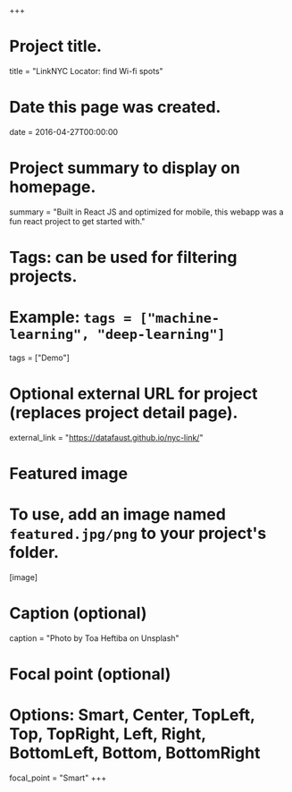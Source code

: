 +++
# Project title.
title = "LinkNYC Locator: find Wi-fi spots"

# Date this page was created.
date = 2016-04-27T00:00:00

# Project summary to display on homepage.
summary = "Built in React JS and optimized for mobile, this webapp was a fun react project to get started with."

# Tags: can be used for filtering projects.
# Example: `tags = ["machine-learning", "deep-learning"]`
tags = ["Demo"]

# Optional external URL for project (replaces project detail page).
external_link = "https://datafaust.github.io/nyc-link/"

# Featured image
# To use, add an image named `featured.jpg/png` to your project's folder. 
[image]
  # Caption (optional)
  caption = "Photo by Toa Heftiba on Unsplash"

  # Focal point (optional)
  # Options: Smart, Center, TopLeft, Top, TopRight, Left, Right, BottomLeft, Bottom, BottomRight
  focal_point = "Smart"
+++
